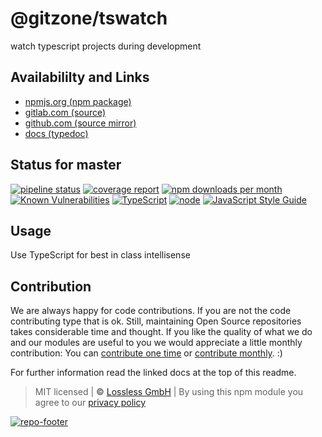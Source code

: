 # @gitzone/tswatch
watch typescript projects during development

## Availabililty and Links
* [npmjs.org (npm package)](https://www.npmjs.com/package/@gitzone/tswatch)
* [gitlab.com (source)](https://gitlab.com/gitzone/tswatch)
* [github.com (source mirror)](https://github.com/gitzone/tswatch)
* [docs (typedoc)](https://gitzone.gitlab.io/tswatch/)

## Status for master
[![pipeline status](https://gitlab.com/gitzone/tswatch/badges/master/pipeline.svg)](https://gitlab.com/gitzone/tswatch/commits/master)
[![coverage report](https://gitlab.com/gitzone/tswatch/badges/master/coverage.svg)](https://gitlab.com/gitzone/tswatch/commits/master)
[![npm downloads per month](https://img.shields.io/npm/dm/@gitzone/tswatch.svg)](https://www.npmjs.com/package/@gitzone/tswatch)
[![Known Vulnerabilities](https://snyk.io/test/npm/@gitzone/tswatch/badge.svg)](https://snyk.io/test/npm/@gitzone/tswatch)
[![TypeScript](https://img.shields.io/badge/TypeScript->=%203.x-blue.svg)](https://nodejs.org/dist/latest-v10.x/docs/api/)
[![node](https://img.shields.io/badge/node->=%2010.x.x-blue.svg)](https://nodejs.org/dist/latest-v10.x/docs/api/)
[![JavaScript Style Guide](https://img.shields.io/badge/code%20style-prettier-ff69b4.svg)](https://prettier.io/)

## Usage

Use TypeScript for best in class intellisense

## Contribution

We are always happy for code contributions. If you are not the code contributing type that is ok. Still, maintaining Open Source repositories takes considerable time and thought. If you like the quality of what we do and our modules are useful to you we would appreciate a little monthly contribution: You can [contribute one time](https://lossless.link/contribute-onetime) or [contribute monthly](https://lossless.link/contribute). :)

For further information read the linked docs at the top of this readme.

> MIT licensed | **&copy;** [Lossless GmbH](https://lossless.gmbh)
| By using this npm module you agree to our [privacy policy](https://lossless.gmbH/privacy)

[![repo-footer](https://lossless.gitlab.io/publicrelations/repofooter.svg)](https://maintainedby.lossless.com)
